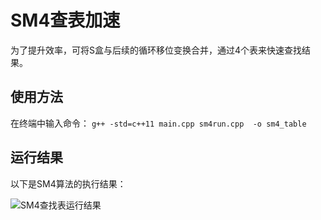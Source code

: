# SM4查表加速

为了提升效率，可将S盒与后续的循环移位变换合并，通过4个表来快速查找结果。

## 使用方法

在终端中输入命令：
` g++ -std=c++11 main.cpp sm4run.cpp  -o sm4_table `

## 运行结果
以下是SM4算法的执行结果：

![SM4查找表运行结果](https://postimg.cc/1fxT57FD)